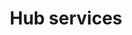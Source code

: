 ---
# Page title
title: Hub services
# Page type - we want a landing page (such as a homepage)
type: landing
aliases:
  - /hub-services/


# Your landing page sections - add as many different content blocks as you like
sections:
  - block: markdown
    id: hub-services-intro
    content:
      title: Your hub, the way you want it
      text: |
        At 2i2c, we have extensive expertise in rapidly deploying custom cloud computing hubs to help research and education communities create and share knowledge.

        This page outlines our standard hub configuration options, which can be usually deployed with a short turnaround of 1 day or less.

        However, should your community require a more customized approach, please don't hesitate to [contact us](../join/_index.md) to discuss your specific requirements.

  - block: markdown
    content:
      title: Sign-in
      text: |
        We support the following authentication and authorization options:
          - GitHub - with support for GitHub Organization and Teams
          - CILogon - with support for institutional logins, Google Auth, Microsoft, and ORCID
          - Shared Password - simple authentication with a global shared password, ideal for workshops and webinars
        <figure class="videofigure">
          {{< video src="videos/jupyterhub-admin.mp4">}}

          <figcaption>
              Powered by <a href="https://jupyterhub.readthedocs.io"><img src="/images/logos/project/jupyterhub.svg" /></a>
          </figcaption>
        </figure>      

  - block: features
    content:
      title: Compute
      subtitle: | 
        We offer a choice of CPU, Memory (from 4GB to 512GB) and GPU configurations for all types of workloads, with added support for Dask Gateway for task parallelization. 

        We can also co-locate your hub's compute next to your cloud data to improve performance and costs, with AWS and Google Cloud Platform supported out-of-the-box, and Azure configurations available on request.

      items:
        - icon: google-cloud
          icon_pack: custom
          name: Google Cloud
          description: ""
        - icon: azure 
          icon_pack: custom
          name: Microsoft Azure
          description: ""
        - icon: aws
          icon_pack: custom 
          name: Amazon Web Services
          description: ""

  - block: markdown
    content:
      title: Software Stack
      subtitle: ""
      text: |
        2i2c supports a number of standard community-maintained images for research and education including Pangeo Notebook, SciPy, Julia, and Rocker with RStudio.

        Additionally, hub users can configure their hubs with any existing pre-built image hosted on [Docker Hub](https://hub.docker.com/) or [quay.io](https://quay.io).

        Hub administrators can also provide their own self-maintained images, should they wish to do so.
        
        {{< softwarestacklogos >}}

  - block: markdown
    content:
      title: Storage
      subtitle: ""
      text: |
        Hubs can be configured with a choice of persistent home directories and different levels of read-write permissions (admins only, or everyone).

        Additionally, object storage can be configured for access to scratch, persistent, or pre-existing buckets, as needed.

  - block: markdown
    content:
      title: Sharing
      subtitle: ""
      text: |
        Learning and discovery through interactive cloud computing are more powerful when shared.

        You can choose to let your hub users share their fully interactive projects through ephemeral hubs generated on the fly, giving others the opportunity to experience their work in full by simply clicking on a shared link.

        <figure class="videofigure">
          {{< video src="videos/magic-links.mp4">}}

          <figcaption>
            Powered by <a href="https://mystmd.org"><img src="/images/logos/project/myst.svg" /></a> and <a href="https://jupyterhub.readthedocs.io"><img src="/images/logos/project/jupyterhub.svg" /></a>. Example from <a href="https://www.biorxiv.org/content/10.1101/2024.01.25.577295v1">the Spyglass toolbox paper</a>.
          </figcaption>
        </figure>              

  - block: markdown
    content:
      title: Reporting and quotas
      subtitle: ""
      text: |
        Our hubs come standard with Grafana access to help users and administrators keep an eye on their usage and cost analytics, which together with configurable storage quotas help ensure that cost overruns and unexpected bill shocks are a thing of the past.

        {{< figure src="/images/service/grafana.png" alt="Grafana dashboard">}}

  - block: markdown
    content:
      title: White labelling
      subtitle: ""
      text: |
        Looking to customize your hub's look and feel to match your community? We can give your hub a unique look to match your message and mission, with a customizable landing page, branding, and announcements area.
        
  - block: markdown
    id: join-us
    content:
      title: 
      subtitle: 
      text: |

        {{< cta cta_text="Ready to join our growing network of community hubs?" cta_link="/join" cta_new_tab="false" >}}
            
---